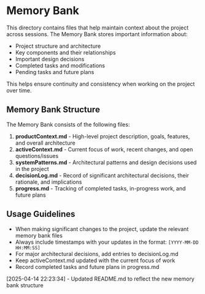 # Memory Bank

This directory contains files that help maintain context about the project across sessions. The Memory Bank stores important information about:

- Project structure and architecture
- Key components and their relationships
- Important design decisions
- Completed tasks and modifications
- Pending tasks and future plans

This helps ensure continuity and consistency when working on the project over time.

## Memory Bank Structure

The Memory Bank consists of the following files:

1. **productContext.md** - High-level project description, goals, features, and overall architecture
2. **activeContext.md** - Current focus of work, recent changes, and open questions/issues
3. **systemPatterns.md** - Architectural patterns and design decisions used in the project
4. **decisionLog.md** - Record of significant architectural decisions, their rationale, and implications
5. **progress.md** - Tracking of completed tasks, in-progress work, and future plans

## Usage Guidelines

- When making significant changes to the project, update the relevant memory bank files
- Always include timestamps with your updates in the format: `[YYYY-MM-DD HH:MM:SS]`
- For major architectural decisions, add entries to decisionLog.md
- Keep activeContext.md updated with the current focus of work
- Record completed tasks and future plans in progress.md

[2025-04-14 22:23:34] - Updated README.md to reflect the new memory bank structure
